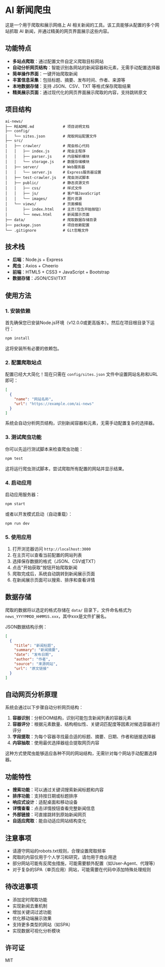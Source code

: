 # AI 新闻爬虫

这是一个用于爬取和展示网络上 AI 相关新闻的工具。该工具能够从配置的多个网站抓取 AI 新闻，并通过精美的网页界面展示这些内容。

## 功能特点

- **多站点爬取**：通过配置文件自定义爬取目标网站
- **自动分析网页结构**：智能识别各网站的新闻容器和元素，无需手动配置选择器
- **简单操作界面**：一键开始爬取新闻
- **丰富信息采集**：包括标题、摘要、发布时间、作者、来源等
- **本地数据存储**：支持 JSON、CSV、TXT 等格式保存爬取结果
- **精美展示页面**：通过现代化的网页界面展示爬取的内容，支持跳转原文

## 项目结构

```
ai-news/
├── README.md             # 项目说明文档
├── config/
│   └── sites.json        # 爬取网站配置文件
├── src/
│   ├── crawler/          # 爬虫核心代码
│   │   ├── index.js      # 爬虫主程序
│   │   ├── parser.js     # 内容解析模块
│   │   └── storage.js    # 数据存储模块
│   ├── server/           # Web服务器
│   │   └── server.js     # Express服务器设置
│   ├── test-crawler.js   # 爬虫测试脚本
│   ├── public/           # 静态资源文件
│   │   ├── css/          # 样式文件
│   │   ├── js/           # 客户端JavaScript
│   │   └── images/       # 图片资源
│   └── views/            # 页面模板
│       ├── index.html    # 主页(包含开始按钮)
│       └── news.html     # 新闻展示页面
├── data/                 # 爬取数据存储目录
├── package.json          # 项目依赖配置
└── .gitignore            # Git忽略文件
```

## 技术栈

- **后端**：Node.js + Express
- **爬虫**：Axios + Cheerio
- **前端**：HTML5 + CSS3 + JavaScript + Bootstrap
- **数据存储**：JSON/CSV/TXT

## 使用方法

### 1. 安装依赖

首先确保您已安装Node.js环境（v12.0.0或更高版本）。然后在项目根目录下运行：

```bash
npm install
```

这将安装所有必要的依赖包。

### 2. 配置爬取站点

配置已经大大简化！现在只需在 `config/sites.json` 文件中设置网站名称和URL即可：

```json
[
  {
    "name": "网站名称",
    "url": "https://example.com/ai-news"
  }
]
```

系统会自动分析网页结构，识别新闻容器和元素，无需手动配置复杂的选择器。

### 3. 测试爬虫功能

你可以先运行测试脚本来检查爬虫功能：

```bash
npm test
```

这将运行爬虫测试脚本，尝试爬取所有配置的网站并显示结果。

### 4. 启动应用

启动应用服务器：

```bash
npm start
```

或者以开发模式启动（自动重载）：

```bash
npm run dev
```

### 5. 使用应用

1. 打开浏览器访问 `http://localhost:3000`
2. 在主页可以查看当前配置的网站列表
3. 选择保存数据的格式（JSON、CSV或TXT）
4. 点击"开始获取"按钮开始爬取新闻
5. 爬取完成后，系统自动跳转到新闻展示页面
6. 在新闻展示页面可以搜索、排序和查看详情

## 数据存储

爬取的数据将以选定的格式存储在 `data/` 目录下，文件命名格式为 `news_YYYYMMDD_HHMMSS.xxx`，其中xxx是文件扩展名。

JSON数据结构示例：

```json
[
  {
    "title": "新闻标题",
    "summary": "新闻摘要",
    "date": "发布日期",
    "author": "作者",
    "source": "来源网站",
    "url": "原文链接"
  }
]
```

## 自动网页分析原理

系统会通过以下步骤自动分析网页结构：

1. **容器识别**：分析DOM结构，识别可能包含新闻列表的容器元素
2. **容器评分**：根据元素数量、结构相似性、关键词匹配度等因素对候选容器进行评分
3. **字段提取**：为每个容器寻找最合适的标题、摘要、日期、作者和链接选择器
4. **内容抽取**：使用最优选择器组合提取网页内容

这种方式使爬虫能够适应各种不同的网站结构，无需针对每个网站手动配置选择器。

## 功能特性

- **搜索功能**：可以通过关键词搜索新闻标题和内容
- **排序功能**：支持按日期或标题排序
- **响应式设计**：适配桌面和移动设备
- **详情查看**：点击详情按钮查看完整新闻信息
- **外部链接**：可直接跳转到原始新闻网页
- **自适应爬取**：能自动适应网站结构变化

## 注意事项

- 请遵守网站的robots.txt规则，合理设置爬取频率
- 爬取的内容仅用于个人学习和研究，请勿用于商业用途
- 部分网站可能有反爬虫措施，可能需要额外配置（如User-Agent、代理等）
- 对于复杂的SPA（单页应用）网站，可能需要在代码中添加特殊处理规则

## 待改进事项

- 添加定时爬取功能
- 实现新闻去重机制
- 增加关键词过滤功能
- 优化移动端展示效果
- 支持更多类型的网站（如SPA）
- 实现数据可视化分析模块

## 许可证

MIT 